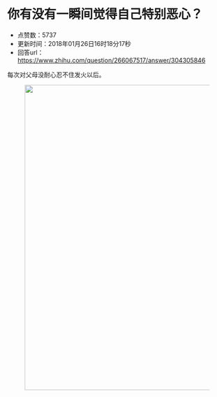 # 你有没有一瞬间觉得自己特别恶心？
- 点赞数：5737
- 更新时间：2018年01月26日16时18分17秒
- 回答url：https://www.zhihu.com/question/266067517/answer/304305846
<body>
 <p data-pid="TvFt25Vh">每次对父母没耐心忍不住发火以后。</p>
 <figure>
  <img src="https://picx.zhimg.com/50/v2-bec857bbbf0ab2e8d590a4f095d0b4eb_720w.jpg?source=1940ef5c" data-rawwidth="700" data-rawheight="425" data-original-token="v2-bec857bbbf0ab2e8d590a4f095d0b4eb" class="origin_image zh-lightbox-thumb" width="700" data-original="https://pica.zhimg.com/v2-bec857bbbf0ab2e8d590a4f095d0b4eb_r.jpg?source=1940ef5c">
 </figure>
</body>